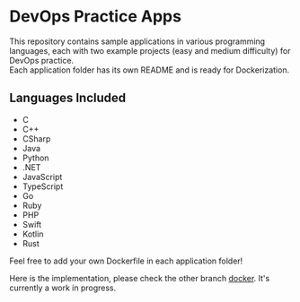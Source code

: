 # DevOps Practice Apps

This repository contains sample applications in various programming languages, each with two example projects (easy and medium difficulty) for DevOps practice.  
Each application folder has its own README and is ready for Dockerization.

## Languages Included

- C
- C++
- CSharp
- Java
- Python
- .NET
- JavaScript
- TypeScript
- Go
- Ruby
- PHP
- Swift
- Kotlin
- Rust

Feel free to add your own Dockerfile in each application folder!

Here is the implementation, please check the other branch [docker](https://github.com/Gurram2001/docker-practice-apps/tree/docker). It's currently a work in progress.
